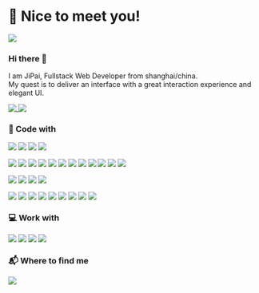 # 🥳 Nice to meet you!

<a href="https://github.com/anuraghazra/convoychat">
<img align="" src="https://wakatime.com/badge/user/71a00d57-dfa4-49b5-b409-9a2b8c0bcc88.svg?style=for-the-badge" />
</a>

### Hi there 👋

I am JiPai, Fullstack Web Developer from shanghai/china.  
My quest is to deliver an interface with a great interaction experience and elegant UI.

<a href="https://github.com/PaiJi">
<img align="top" src="https://github-readme-stats.vercel.app/api?username=paiji&show_icons=true&theme=transparent&layout=compact" />
</a>
<a href="https://github.com/PaiJi">
  <img align="top" src="https://github-readme-stats.vercel.app/api/top-langs/?username=paiji&layout=compact" />
</a>

### 🔨 Code with

![](https://img.shields.io/badge/-HTML5-E34F26?style=flat-square&logo=html5&logoColor=white)
![](https://img.shields.io/badge/-CSS3-1572B6?style=flat-square&logo=css3&logoColor=white)
![](https://img.shields.io/badge/-JavaScript-F7DF1E?style=flat-square&logo=javascript&logoColor=white)
![](https://img.shields.io/badge/-TypeScript-3178C6?style=flat-square&logo=typescript&logoColor=white)

![](https://img.shields.io/badge/-React-61DAFB?logo=react&style=flat-square&logoColor=white)
![](https://img.shields.io/badge/-Redux-764ABC?logo=react&style=flat-square&logoColor=white)
![](https://img.shields.io/badge/-GraphQL-E10098?style=flat-square&logo=react&logoColor=white)
![](https://img.shields.io/badge/-Apollo_GraphQL-311C87?style=flat-square&logo=react&logoColor=white)
![](https://img.shields.io/badge/-Express.js-000000?style=flat-square&logo=express&logoColor=white)
![](https://img.shields.io/badge/-Prisma-2D3748?style=flat-square&logo=prisma&logoColor=white)
![](https://img.shields.io/badge/-React_Native-45b8d8?logo=react&style=flat-square&logoColor=white)
![](https://img.shields.io/badge/-Electron-47848F?logo=electron&style=flat-square&logoColor=white)
![](https://img.shields.io/badge/-Webpack-8DD6F9?style=flat-square&logo=webpack&logoColor=white)
![](https://img.shields.io/badge/-Nextjs-000000?style=flat-square&logo=react&logoColor=white)
![](https://img.shields.io/badge/-Vercel-000000?style=flat-square&logo=react&logoColor=white)
![](https://img.shields.io/badge/-Gatsby-663399?style=flat-square&logo=react&logoColor=white)

![](https://img.shields.io/badge/-Sass-CC6699?style=flat-square&logo=react&logoColor=white)
![](https://img.shields.io/badge/-PostCSS-DD3A0A?style=flat-square&logo=react&logoColor=white)
![](https://img.shields.io/badge/-TailwindCSS-06B6D4?style=flat-square&logo=react&logoColor=white)
![](https://img.shields.io/badge/-Emotion-DB7093?style=flat-square&logo=styled-components&logoColor=white)

![](https://img.shields.io/badge/-Docker-2496ED?style=flat-square&logo=docker&logoColor=white)
![](https://img.shields.io/badge/-vscode-007ACC?logo=VisualStudioCode&style=flat-square&logoColor=white)
![](https://img.shields.io/badge/-Git-F05032?style=flat-square&logo=git&logoColor=white)
![](https://img.shields.io/badge/-Nodejs-339933?style=flat-square&logo=node.js&logoColor=white)
![](https://img.shields.io/badge/-MySQL-4479A1?style=flat-square&logo=MySQL&logoColor=white)
![](https://img.shields.io/badge/-PostgreSQL-4169E1?style=flat-square&logo=PostgreSQL&logoColor=white)
![](https://img.shields.io/badge/-Cypress-17202C?style=flat-square&logo=cypress&logoColor=white)
![](https://img.shields.io/badge/-Github_Action-2088FF?style=flat-square&logo=github-actions&logoColor=white)
![](https://img.shields.io/badge/-CircleCI-343434?style=flat-square&logo=circleci&logoColor=white)

### 💻 Work with

![](https://img.shields.io/badge/-MacBook_Pro-000000?logo=apple&style=flat-square)
![](https://img.shields.io/badge/-Windows_10-0078D6?logo=microsoft&style=flat-square)
![](https://img.shields.io/badge/-Android12-3DDC84?logo=ubuntu&style=flat-square&logoColor=white)
![](https://img.shields.io/badge/-Ubuntu_22_LTS-E95420?logo=ubuntu&style=flat-square&logoColor=white)

### 📬 Where to find me

[![](https://img.shields.io/badge/-Email-C8202B?style=flat-square&logo=zoho&logoColor=white)](mailto:github@jipai.moe)
